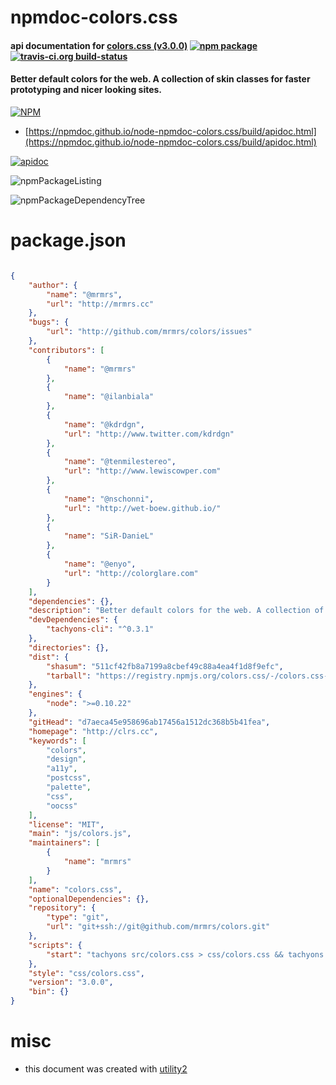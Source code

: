 # npmdoc-colors.css

#### api documentation for  [colors.css (v3.0.0)](http://clrs.cc)  [![npm package](https://img.shields.io/npm/v/npmdoc-colors.css.svg?style=flat-square)](https://www.npmjs.org/package/npmdoc-colors.css) [![travis-ci.org build-status](https://api.travis-ci.org/npmdoc/node-npmdoc-colors.css.svg)](https://travis-ci.org/npmdoc/node-npmdoc-colors.css)

#### Better default colors for the web. A collection of skin classes for faster prototyping and nicer looking sites.

[![NPM](https://nodei.co/npm/colors.css.png?downloads=true&downloadRank=true&stars=true)](https://www.npmjs.com/package/colors.css)

- [https://npmdoc.github.io/node-npmdoc-colors.css/build/apidoc.html](https://npmdoc.github.io/node-npmdoc-colors.css/build/apidoc.html)

[![apidoc](https://npmdoc.github.io/node-npmdoc-colors.css/build/screenCapture.buildCi.browser.%252Ftmp%252Fbuild%252Fapidoc.html.png)](https://npmdoc.github.io/node-npmdoc-colors.css/build/apidoc.html)

![npmPackageListing](https://npmdoc.github.io/node-npmdoc-colors.css/build/screenCapture.npmPackageListing.svg)

![npmPackageDependencyTree](https://npmdoc.github.io/node-npmdoc-colors.css/build/screenCapture.npmPackageDependencyTree.svg)



# package.json

```json

{
    "author": {
        "name": "@mrmrs",
        "url": "http://mrmrs.cc"
    },
    "bugs": {
        "url": "http://github.com/mrmrs/colors/issues"
    },
    "contributors": [
        {
            "name": "@mrmrs"
        },
        {
            "name": "@ilanbiala"
        },
        {
            "name": "@kdrdgn",
            "url": "http://www.twitter.com/kdrdgn"
        },
        {
            "name": "@tenmilestereo",
            "url": "http://www.lewiscowper.com"
        },
        {
            "name": "@nschonni",
            "url": "http://wet-boew.github.io/"
        },
        {
            "name": "SiR-DanieL"
        },
        {
            "name": "@enyo",
            "url": "http://colorglare.com"
        }
    ],
    "dependencies": {},
    "description": "Better default colors for the web. A collection of skin classes for faster prototyping and nicer looking sites.",
    "devDependencies": {
        "tachyons-cli": "^0.3.1"
    },
    "directories": {},
    "dist": {
        "shasum": "511cf42fb8a7199a8cbef49c88a4ea4f1d8f9efc",
        "tarball": "https://registry.npmjs.org/colors.css/-/colors.css-3.0.0.tgz"
    },
    "engines": {
        "node": ">=0.10.22"
    },
    "gitHead": "d7aeca45e958696ab17456a1512dc368b5b41fea",
    "homepage": "http://clrs.cc",
    "keywords": [
        "colors",
        "design",
        "a11y",
        "postcss",
        "palette",
        "css",
        "oocss"
    ],
    "license": "MIT",
    "main": "js/colors.js",
    "maintainers": [
        {
            "name": "mrmrs"
        }
    ],
    "name": "colors.css",
    "optionalDependencies": {},
    "repository": {
        "type": "git",
        "url": "git+ssh://git@github.com/mrmrs/colors.git"
    },
    "scripts": {
        "start": "tachyons src/colors.css > css/colors.css && tachyons src/colors.css --minify > css/colors.min.css && tachyons src/colors.css --generate-docs --package=../../package.json > readme.md"
    },
    "style": "css/colors.css",
    "version": "3.0.0",
    "bin": {}
}
```



# misc
- this document was created with [utility2](https://github.com/kaizhu256/node-utility2)
